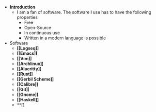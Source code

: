 - **Introduction**
	- I am a fan of software. The software I use has to have the following properties
		- Free
		- Open-Source
		- In continuous use
		- Written in a modern language is possible
- Software
	- **[[Logseq]]**
	- **[[Emacs]]**
	- **[[Vim]]**
	- **[[Archlinux]]**
	- **[[Alacritty]]**
	- **[[Rust]]**
	- **[[Gerbil Scheme]]**
	- **[[Calibre]]**
	- **[[Git]]**
	- **[[Gnome]]**
	- **[[Haskell]]**
	- **[]